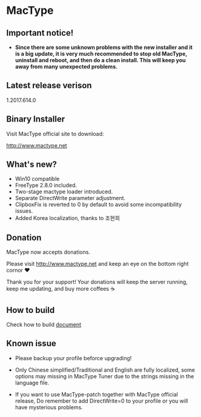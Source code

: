 MacType
========================

Important notice!
------------------

- **Since there are some unknown problems with the new installer and it is a big update, it is very much recommended to stop old MacType,  uninstall and reboot, and then do a clean install. This will keep you away from many unexpected problems.**

Latest release verison 
------------------

1.2017.614.0

Binary Installer
------------------

Visit MacType official site to download: 

http://www.mactype.net

What's new?
------------------

- Win10 compatible
- FreeType 2.8.0 included.
- Two-stage mactype loader introduced.
- Separate DirectWrite parameter adjustment.
- ClipboxFix is reverted to 0 by default to avoid some incompatibility issues.
- Added Korea localization, thanks to 조현희

Donation
------------------

MacType now accepts donations. 

Please visit http://www.mactype.net and keep an eye on the bottom right cornor :heart:

Thank you for your support! Your donations will keep the server running, keep me updating, and buy more coffees :coffee:

How to build
-------------

Check how to build [document](https://github.com/snowie2000/mactype/blob/master/doc/HOWTOBUILD.md)

Known issue
---------------

- Please backup your profile beforce upgrading!

- Only Chinese simplified/Traditional and English are fully localized, some options may missing in MacType Tuner due to the strings missing in the language file.

- If you want to use MacType-patch together with MacType official release, Do remember to add DirectWrite=0 to your profile or you will have mysterious problems.
